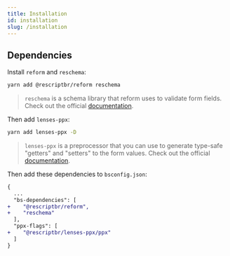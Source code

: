 ```yaml
---
title: Installation 
id: installation
slug: /installation
---
```


## Dependencies

Install `reform` and `reschema`:

```sh
yarn add @rescriptbr/reform reschema
```
> `reschema` is a schema library that reform uses to validate form fields. Check out the official [documentation](https://github.com/rescriptbr/reschema).


Then add `lenses-ppx`:

```sh
yarn add lenses-ppx -D
```

> `lenses-ppx` is a preprocessor that you can use to generate type-safe "getters" and "setters" to the form values. Check out the official [documentation](https://github.com/Astrocoders/lenses-ppx).

Then add these dependencies to `bsconfig.json`:
```diff
{
  ...
  "bs-dependencies": [
+    "@rescriptbr/reform",
+    "reschema"
  ],
  "ppx-flags": [
+    "@rescriptbr/lenses-ppx/ppx"
  ]
}
```

